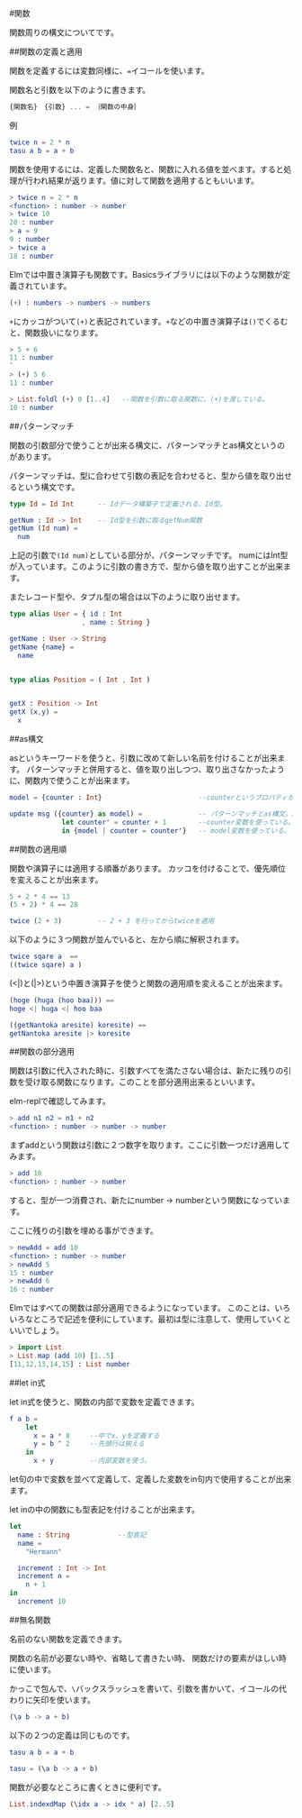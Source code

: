 #関数

関数周りの構文についてです。

##関数の定義と適用

関数を定義するには変数同様に、`=`イコールを使います。

関数名と引数を以下のように書きます。

```elm
{関数名}　{引数} ... = ｛関数の中身｝
```

例

```elm
twice n = 2 * n
tasu a b = a + b
```

関数を使用するには、定義した関数名と、関数に入れる値を並べます。すると処理が行われ結果が返ります。値に対して関数を適用するともいいます。

```elm
> twice n = 2 * n
<function> : number -> number
> twice 10
20 : number
> a = 9
9 : number
> twice a
18 : number
```

Elmでは中置き演算子も関数です。Basicsライブラリには以下のような関数が定義されています。

```elm
(+) : numbers -> numbers -> numbers
```

`+`にカッコがついて`(+)`と表記されています。`+`などの中置き演算子は`()`でくるむと、関数扱いになります。

```elm
> 5 + 6
11 : number
`
> (+) 5 6
11 : number

> List.foldl (+) 0 [1..4]   --関数を引数に取る関数に、(+)を渡している。
10 : number
```

##パターンマッチ

関数の引数部分で使うことが出来る構文に、パターンマッチとas構文というのがあります。

パターンマッチは、型に合わせて引数の表記を合わせると、型から値を取り出せるという構文です。

```elm
type Id = Id Int      -- Idデータ構築子で定義される、Id型。

getNum : Id -> Int    -- Id型を引数に取るgetNum関数
getNum (Id num) =
  num
```

上記の引数で`(Id num)`としている部分が、パターンマッチです。
numにはInt型が入っています。このように引数の書き方で、型から値を取り出すことが出来ます。

またレコード型や、タプル型の場合は以下のように取り出せます。

```elm
type alias User = { id : Int
                  , name : String }

getName : User -> String
getName {name} =
  name


type alias Position = ( Int , Int )


getX : Position -> Int
getX (x,y) =
  x
```

##as構文

asというキーワードを使うと、引数に改めて新しい名前を付けることが出来ます。
パターンマッチと併用すると、値を取り出しつつ、取り出さなかったように、関数内で使うことが出来ます。

```elm
model = {counter : Int}                        --counterというプロパティがある値

update msg ({counter} as model) =              -- パターンマッチとas構文。as構文とは引数部分に別名をつけることが出来る構文です。
             let counter' = counter + 1        --counter変数を使っている。
             in {model | counter = counter'}   -- model変数を使っている。

```


##関数の適用順

関数や演算子には適用する順番があります。
カッコを付けることで、優先順位を変えることが出来ます。

```elm
5 + 2 * 4 == 13
(5 + 2) * 4 == 28

twice (2 + 3)         -- 2 + 3 を行ってからtwiceを適用

```

以下のように３つ関数が並んでいると、左から順に解釈されます。

```elm
twice sqare a  ==
((twice sqare) a )
```

(<|)と(|>)という中置き演算子を使うと関数の適用順を変えることが出来ます。

```elm
(hoge (huga (hoo baa))) ==
hoge <| huga <| hoo baa

((getNantoka aresite) koresite) ==
getNantoka aresite |> koresite

```

##関数の部分適用

関数は引数に代入された時に、引数すべてを満たさない場合は、新たに残りの引数を受け取る関数になります。このことを部分適用出来るといいます。

elm-replで確認してみます。

```elm
> add n1 n2 = n1 + n2
<function> : number -> number -> number
```

まずaddという関数は引数に２つ数字を取ります。ここに引数一つだけ適用してみます。

```elm
> add 10
<function> : number -> number
```

すると、型が一つ消費され、新たにnumber -> numberという関数になっています。

ここに残りの引数を埋める事ができます。

```elm
> newAdd = add 10
<function> : number -> number
> newAdd 5
15 : number
> newAdd 6
16 : number

```

Elmではすべての関数は部分適用できるようになっています。
このことは、いろいろなところで記述を便利にしています。最初は型に注意して、使用していくといいでしょう。

```elm
> import List
> List.map (add 10) [1..5]
[11,12,13,14,15] : List number

```


##let in式

let in式を使うと、関数の内部で変数を定義できます。

```elm
f a b =
    let
      x = a * 8     --中でx、yを定義する
      y = b ^ 2     --先頭行は揃える
    in
      x + y         --内部変数を使う。
```

let句の中で変数を並べて定義して、定義した変数をin句内で使用することが出来ます。

let inの中の関数にも型表記を付けることが出来ます。

```elm
let
  name : String            --型表記
  name =
    "Hermann"

  increment : Int -> Int
  increment n =
    n + 1
in
  increment 10

```


##無名関数

名前のない関数を定義できます。

関数の名前が必要ない時や、省略して書きたい時、
関数だけの要素がほしい時に使います。

かっこで包んで、`\`バックスラッシュを書いて、引数を書かいて、イコールの代わりに矢印を使います。

```elm
(\a b -> a + b)
```

以下の２つの定義は同じものです。

```elm
tasu a b = a + b

tasu = (\a b -> a + b)

```

関数が必要なところに書くときに便利です。

```elm
List.indexdMap (\idx a -> idx * a) [2..5]

```
